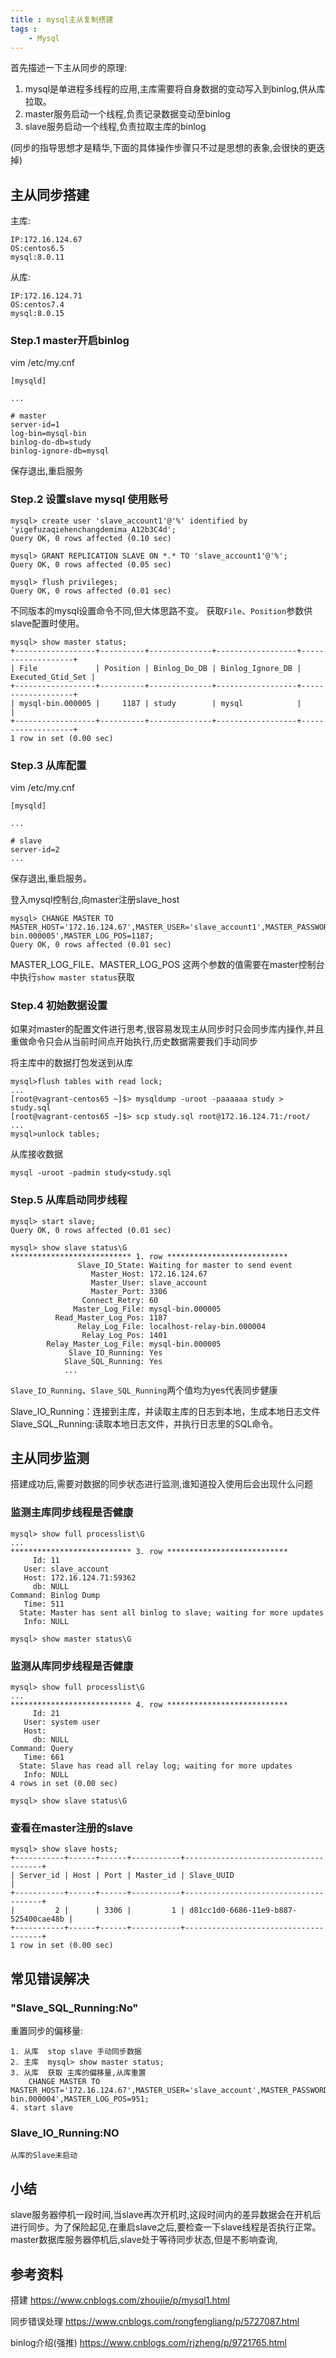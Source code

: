 ```yaml
---
title : mysql主从复制搭建
tags : 
	- Mysql
---
```


首先描述一下主从同步的原理:

1. mysql是单进程多线程的应用,主库需要将自身数据的变动写入到binlog,供从库拉取。
1. master服务启动一个线程,负责记录数据变动至binlog
1. slave服务启动一个线程,负责拉取主库的binlog

(同步的指导思想才是精华,下面的具体操作步骤只不过是思想的表象,会很快的更迭掉)

## 主从同步搭建

主库:

	IP:172.16.124.67
	OS:centos6.5
	mysql:8.0.11

从库:

	IP:172.16.124.71
	OS:centos7.4
	mysql:8.0.15
	
	
### Step.1 master开启binlog

vim /etc/my.cnf

	[mysqld]

	...

	# master
	server-id=1
	log-bin=mysql-bin
	binlog-do-db=study
	binlog-ignore-db=mysql
	
保存退出,重启服务
	
### Step.2 设置slave mysql 使用账号

	
	mysql> create user 'slave_account1'@'%' identified by 'yigefuzaqiehenchangdemima_A12b3C4d';
	Query OK, 0 rows affected (0.10 sec)

	mysql> GRANT REPLICATION SLAVE ON *.* TO 'slave_account1'@'%';
	Query OK, 0 rows affected (0.05 sec)

	mysql> flush privileges;
	Query OK, 0 rows affected (0.01 sec)

	
不同版本的mysql设置命令不同,但大体思路不变。
获取`File`、`Position`参数供slave配置时使用。

	mysql> show master status;
	+------------------+----------+--------------+------------------+-------------------+
	| File             | Position | Binlog_Do_DB | Binlog_Ignore_DB | Executed_Gtid_Set |
	+------------------+----------+--------------+------------------+-------------------+
	| mysql-bin.000005 |     1187 | study        | mysql            |                   |
	+------------------+----------+--------------+------------------+-------------------+
	1 row in set (0.00 sec)	
	
	
### Step.3 从库配置

vim /etc/my.cnf

	[mysqld]

	...

	# slave
	server-id=2
	...

保存退出,重启服务。	

登入mysql控制台,向master注册slave_host

	mysql> CHANGE MASTER TO MASTER_HOST='172.16.124.67',MASTER_USER='slave_account1',MASTER_PASSWORD='yigefuzaqiehenchangdemima_A12b3C4d',MASTER_LOG_FILE='mysql-bin.000005',MASTER_LOG_POS=1187;
	Query OK, 0 rows affected (0.01 sec)

MASTER_LOG_FILE、MASTER_LOG_POS 这两个参数的值需要在master控制台中执行`show master status`获取

### Step.4 初始数据设置

如果对master的配置文件进行思考,很容易发现主从同步时只会同步库内操作,并且重做命令只会从当前时间点开始执行,历史数据需要我们手动同步

将主库中的数据打包发送到从库

	mysql>flush tables with read lock;
	...
	[root@vagrant-centos65 ~]$> mysqldump -uroot -paaaaaa study > study.sql
	[root@vagrant-centos65 ~]$> scp study.sql root@172.16.124.71:/root/
	...
	mysql>unlock tables;

从库接收数据

	mysql -uroot -padmin study<study.sql
	
	
### Step.5 从库启动同步线程

	mysql> start slave;
	Query OK, 0 rows affected (0.01 sec)

	mysql> show slave status\G
	*************************** 1. row ***************************
				   Slave_IO_State: Waiting for master to send event
					  Master_Host: 172.16.124.67
					  Master_User: slave_account
					  Master_Port: 3306
					Connect_Retry: 60
				  Master_Log_File: mysql-bin.000005
			  Read_Master_Log_Pos: 1187
				   Relay_Log_File: localhost-relay-bin.000004
					Relay_Log_Pos: 1401
			Relay_Master_Log_File: mysql-bin.000005
				 Slave_IO_Running: Yes
				Slave_SQL_Running: Yes
				...

`Slave_IO_Running`、`Slave_SQL_Running`两个值均为yes代表同步健康

Slave_IO_Running：连接到主库，并读取主库的日志到本地，生成本地日志文件
Slave_SQL_Running:读取本地日志文件，并执行日志里的SQL命令。

				
## 主从同步监测

搭建成功后,需要对数据的同步状态进行监测,谁知道投入使用后会出现什么问题

### 监测主库同步线程是否健康

	mysql> show full processlist\G
	...
	*************************** 3. row ***************************
		 Id: 11
	   User: slave_account
	   Host: 172.16.124.71:59362
		 db: NULL
	Command: Binlog Dump
	   Time: 511
	  State: Master has sent all binlog to slave; waiting for more updates
	   Info: NULL
	
	mysql> show master status\G
	
### 监测从库同步线程是否健康

	mysql> show full processlist\G
	...
	*************************** 4. row ***************************
		 Id: 21
	   User: system user
	   Host: 
		 db: NULL
	Command: Query
	   Time: 661
	  State: Slave has read all relay log; waiting for more updates
	   Info: NULL
	4 rows in set (0.00 sec)	
	
	mysql> show slave status\G
	
### 查看在master注册的slave
	
	mysql> show slave hosts;
	+-----------+------+------+-----------+--------------------------------------+
	| Server_id | Host | Port | Master_id | Slave_UUID                           |
	+-----------+------+------+-----------+--------------------------------------+
	|         2 |      | 3306 |         1 | d81cc1d0-6686-11e9-b887-525400cae48b |
	+-----------+------+------+-----------+--------------------------------------+
	1 row in set (0.00 sec)

## 常见错误解决

### "Slave_SQL_Running:No" 
	
重置同步的偏移量:

	1. 从库  stop slave 手动同步数据
	2. 主库  mysql> show master status;  
	3. 从库  获取 主库的偏移量,从库重置
		CHANGE MASTER TO MASTER_HOST='172.16.124.67',MASTER_USER='slave_account',MASTER_PASSWORD='aaaaaa',MASTER_LOG_FILE='mysql-bin.000004',MASTER_LOG_POS=951;
	4. start slave	

### Slave_IO_Running:NO
	
	从库的Slave未启动

## 小结

slave服务器停机一段时间,当slave再次开机时,这段时间内的差异数据会在开机后进行同步。为了保险起见,在重启slave之后,要检查一下slave线程是否执行正常。
master数据库服务器停机后,slave处于等待同步状态,但是不影响查询,

	
## 参考资料

搭建 https://www.cnblogs.com/zhoujie/p/mysql1.html

同步错误处理 https://www.cnblogs.com/rongfengliang/p/5727087.html

binlog介绍(强推) https://www.cnblogs.com/rjzheng/p/9721765.html




